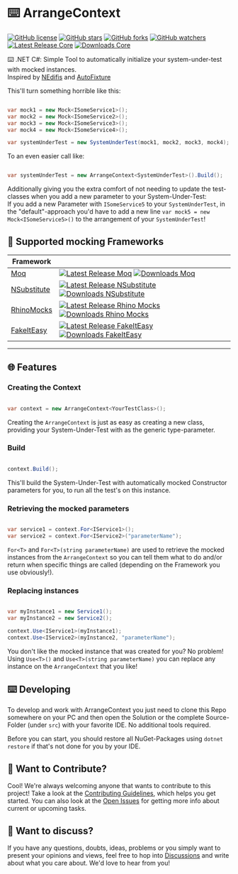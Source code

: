# :keyboard: ArrangeContext

[![GitHub license](https://img.shields.io/badge/License-Unlicense-blue.svg)](LICENSE)
[![GitHub stars](https://img.shields.io/github/stars/wgnf/ArrangeContext?style=social)](https://github.com/wgnf/ArrangeContext/stargazers)
[![GitHub forks](https://img.shields.io/github/forks/wgnf/ArrangeContext?style=social)](https://github.com/wgnf/ArrangeContext/network/members)
[![GitHub watchers](https://img.shields.io/github/watchers/wgnf/ArrangeContext?style=social)](https://github.com/wgnf/ArrangeContext/watchers)  
[![Latest Release Core](https://img.shields.io/nuget/v/ArrangeContext.Core?style=for-the-badge)](https://www.nuget.org/packages/ArrangeContext.Core/)
[![Downloads Core](https://img.shields.io/nuget/dt/ArrangeContext.Core?style=for-the-badge)](https://www.nuget.org/packages/ArrangeContext.Core/)

:keyboard: .NET C#: Simple Tool to automatically initialize your system-under-test with mocked instances.  
Inspired by [NEdifis](https://github.com/awesome-inc/NEdifis) and [AutoFixture](https://github.com/AutoFixture/AutoFixture)

This'll turn something horrible like this:

```cs

var mock1 = new Mock<ISomeService1>();
var mock2 = new Mock<ISomeService2>();
var mock3 = new Mock<ISomeService3>();
var mock4 = new Mock<ISomeService4>();

var systemUnderTest = new SystemUnderTest(mock1, mock2, mock3, mock4);
```

To an even easier call like:

```cs

var systemUnderTest = new ArrangeContext<SystemUnderTest>().Build();
```

Additionally giving you the extra comfort of not needing to update the test-classes when you add a new parameter to your System-Under-Test:  
If you add a new Parameter with `ISomeService5` to your `SystemUnderTest`, in the "default"-approach you'd have to add a new line `var mock5 = new Mock<ISomeService5>()` to the arrangement of your `SystemUnderTest`!

## 🌟 Supported mocking Frameworks

|Framework ||
|----------|---------|
|[Moq](https://github.com/moq/moq4)|[![Latest Release Moq](https://img.shields.io/nuget/v/ArrangeContext.Moq?style=for-the-badge)](https://www.nuget.org/packages/ArrangeContext.Moq/) [![Downloads Moq](https://img.shields.io/nuget/dt/ArrangeContext.Moq?style=for-the-badge)](https://www.nuget.org/packages/ArrangeContext.Moq/)|
|[NSubstitute](https://github.com/nsubstitute/NSubstitute)|[![Latest Release NSubstitute](https://img.shields.io/nuget/v/ArrangeContext.NSubstitute?style=for-the-badge)](https://www.nuget.org/packages/ArrangeContext.NSubstitute/) [![Downloads NSubstitute](https://img.shields.io/nuget/dt/ArrangeContext.NSubstitute?style=for-the-badge)](https://www.nuget.org/packages/ArrangeContext.NSubstitute/)|
|[RhinoMocks](https://github.com/hibernating-rhinos/rhino-mocks)|[![Latest Release Rhino Mocks](https://img.shields.io/nuget/v/ArrangeContext.RhinoMocks?style=for-the-badge)](https://www.nuget.org/packages/ArrangeContext.RhinoMocks/) [![Downloads Rhino Mocks](https://img.shields.io/nuget/dt/ArrangeContext.RhinoMocks?style=for-the-badge)](https://www.nuget.org/packages/ArrangeContext.RhinoMocks/)|
|[FakeItEasy](https://github.com/FakeItEasy/FakeItEasy)|[![Latest Release FakeItEasy](https://img.shields.io/nuget/v/ArrangeContext.FakeItEasy?style=for-the-badge)](https://www.nuget.org/packages/ArrangeContext.FakeItEasy/) [![Downloads FakeItEasy](https://img.shields.io/nuget/dt/ArrangeContext.FakeItEasy?style=for-the-badge)](https://www.nuget.org/packages/ArrangeContext.FakeItEasy/)|

---

## 🌐 Features

### Creating the Context

```cs

var context = new ArrangeContext<YourTestClass>();
```

Creating the `ArrangeContext` is just as easy as creating a new class, providing your System-Under-Test with as the generic type-parameter.

### Build

```cs

context.Build();
```

This'll build the System-Under-Test with automatically mocked Constructor parameters for you, to run all the test's on this instance.

### Retrieving the mocked parameters

```cs

var service1 = context.For<IService1>();
var service2 = context.For<IService2>("parameterName");
```

`For<T>` and `For<T>(string parameterName)` are used to retrieve the mocked instances from the `ArrangeContext` so you can tell them what to do and/or return when specific things are called (depending on the Framework you use obviously!).

### Replacing instances

```cs

var myInstance1 = new Service1();
var myInstance2 = new Service2();

context.Use<IService1>(myInstance1);
context.Use<IService2>(myInstance2, "parameterName");
```

You don't like the mocked instance that was created for you? No problem! Using `Use<T>()` and `Use<T>(string parameterName)` you can replace any instance on the `ArrangeContext` that you like!

## ⌨️ Developing

To develop and work with ArrangeContext you just need to clone this Repo somewhere on your PC and then open the Solution or the complete Source-Folder (under `src`) with your favorite IDE. No additional tools required.  
  
Before you can start, you should restore all NuGet-Packages using `dotnet restore` if that's not done for you by your IDE.

## 👋 Want to Contribute?

Cool! We're always welcoming anyone that wants to contribute to this project! Take a look at the [Contributing Guidelines](CONTRIBUTING.md), which helps you get started. You can also look at the [Open Issues](https://github.com/wgnf/ArrangeContext/issues) for getting more info about current or upcoming tasks.

## 💬 Want to discuss?

If you have any questions, doubts, ideas, problems or you simply want to present your opinions and views, feel free to hop into [Discussions](https://github.com/wgnf/ArrangeContext/discussions) and write about what you care about. We'd love to hear from you!

